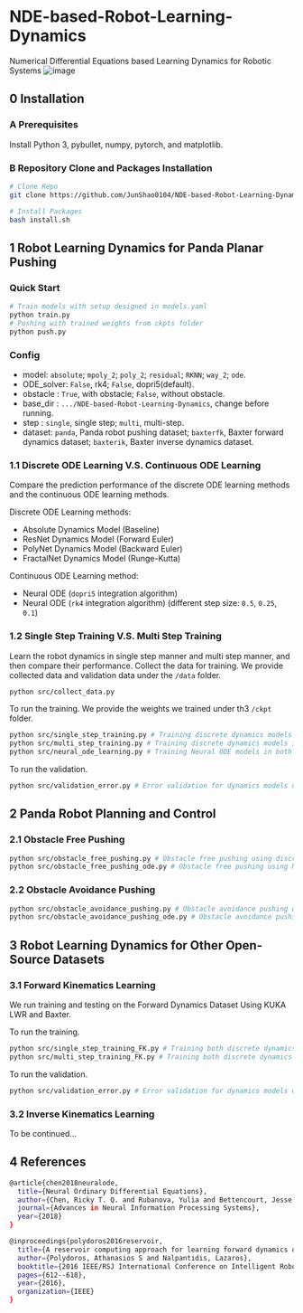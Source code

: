# NDE-based-Robot-Learning-Dynamics
Numerical Differential Equations based Learning Dynamics for Robotic Systems
![image](https://github.com/JunShao0104/NDE-based-Robot-Learning-Dynamics/blob/main/fig/obstacle_avoidance_pushing_visualization.gif)

## 0 Installation
### A Prerequisites
Install Python 3, pybullet, numpy, pytorch, and matplotlib.

### B Repository Clone and Packages Installation
```bash
# Clone Repo
git clone https://github.com/JunShao0104/NDE-based-Robot-Learning-Dynamics.git

# Install Packages
bash install.sh
```

## 1 Robot Learning Dynamics for Panda Planar Pushing

### Quick Start
```bash
# Train models with setup designed in models.yaml
python train.py
# Pushing with trained weights from ckpts folder
python push.py
```
### Config
- model: `absolute`; `mpoly_2`; `poly_2`; `residual`; `RKNN`; `way_2`; `ode`.
- ODE_solver: `False`, rk4; `False`, dopri5(default).
- obstacle : `True`, with obstacle; `False`, without obstacle.
- base_dir : `.../NDE-based-Robot-Learning-Dynamics`, change before running.
- step : `single`, single step; `multi`, multi-step.
- dataset: `panda`, Panda robot pushing dataset; `baxterfk`, Baxter forward dynamics dataset; `baxterik`, Baxter inverse dynamics dataset.

### 1.1 Discrete ODE Learning V.S. Continuous ODE Learning
Compare the prediction performance of the discrete ODE learning methods and the continuous ODE learning methods.

Discrete ODE Learning methods:
- Absolute Dynamics Model (Baseline)
- ResNet Dynamics Model (Forward Euler)
- PolyNet Dynamics Model (Backward Euler)
- FractalNet Dynamics Model (Runge-Kutta)

Continuous ODE Learning method:
- Neural ODE (`dopri5` integration algorithm)
- Neural ODE (`rk4` integration algorithm) (different step size: `0.5`, `0.25`, `0.1`)

### 1.2 Single Step Training V.S. Multi Step Training
Learn the robot dynamics in single step manner and multi step manner, and then compare their performance.
Collect the data for training. We provide collected data and validation data under the `/data` folder.
```bash
python src/collect_data.py
```
To run the training. We provide the weights we trained under th3 `/ckpt` folder.
 ```bash
python src/single_step_training.py # Training discrete dynamics models in the single step pipeline
python src/multi_step_training.py # Training discrete dynamics models in the multi step pipeline
python src/neural_ode_learning.py # Training Neural ODE models in both single step and multi step pipelines
 ```
 To run the validation.
 ```bash
 python src/validation_error.py # Error validation for dynamics models on Panda pushing dataset
 ```


## 2 Panda Robot Planning and Control
### 2.1 Obstacle Free Pushing
```bash
python src/obstacle_free_pushing.py # Obstacle free pushing using discrete models
python src/obstacle_free_pushing_ode.py # Obstacle free pushing using Neural ODE models
```

### 2.2 Obstacle Avoidance Pushing
```bash
python src/obstacle_avoidance_pushing.py # Obstacle avoidance pushing using discrete models
python src/obstacle_avoidance_pushing_ode.py # Obstacle avoidance pushing using Neural ODE models
```

## 3 Robot Learning Dynamics for Other Open-Source Datasets
### 3.1 Forward Kinematics Learning
We run training and testing on the Forward Dynamics Dataset Using KUKA LWR and Baxter.

To run the training.
```bash
python src/single_step_training_FK.py # Training both discrete dynamics models and Neural ODE models in the single step pipeline
python src/multi_step_training_FK.py # Training both discrete dynamics models and Neural ODE models in the multi step pipeline
```
To run the validation.
```bash
python src/validation_error.py # Error validation for dynamics models on Panda pushing dataset
```

### 3.2 Inverse Kinematics Learning
To be continued...


## 4 References
```bash
@article{chen2018neuralode,
  title={Neural Ordinary Differential Equations},
  author={Chen, Ricky T. Q. and Rubanova, Yulia and Bettencourt, Jesse and Duvenaud, David},
  journal={Advances in Neural Information Processing Systems},
  year={2018}
}
```
```bash
@inproceedings{polydoros2016reservoir,
  title={A reservoir computing approach for learning forward dynamics of industrial manipulators},
  author={Polydoros, Athanasios S and Nalpantidis, Lazaros},
  booktitle={2016 IEEE/RSJ International Conference on Intelligent Robots and Systems (IROS)},
  pages={612--618},
  year={2016},
  organization={IEEE}
}
```
